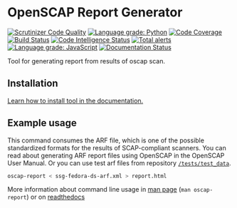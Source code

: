 # OpenSCAP Report Generator

[![Scrutinizer Code Quality](https://scrutinizer-ci.com/g/OpenSCAP/openscap-report/badges/quality-score.png?b=master)](https://scrutinizer-ci.com/g/OpenSCAP/openscap-report/?branch=master) [![Language grade: Python](https://img.shields.io/lgtm/grade/python/g/OpenSCAP/openscap-report.svg?logo=lgtm&logoWidth=18)](https://lgtm.com/projects/g/OpenSCAP/openscap-report/context:python) [![Code Coverage](https://scrutinizer-ci.com/g/OpenSCAP/openscap-report/badges/coverage.png?b=master)](https://scrutinizer-ci.com/g/OpenSCAP/openscap-report/?branch=master) [![Build Status](https://scrutinizer-ci.com/g/OpenSCAP/openscap-report/badges/build.png?b=master)](https://scrutinizer-ci.com/g/OpenSCAP/openscap-report/build-status/master) [![Code Intelligence Status](https://scrutinizer-ci.com/g/OpenSCAP/openscap-report/badges/code-intelligence.svg?b=master)](https://scrutinizer-ci.com/code-intelligence) [![Total alerts](https://img.shields.io/lgtm/alerts/g/OpenSCAP/openscap-report.svg?logo=lgtm&logoWidth=18)](https://lgtm.com/projects/g/OpenSCAP/openscap-report/alerts/) [![Language grade: JavaScript](https://img.shields.io/lgtm/grade/javascript/g/OpenSCAP/openscap-report.svg?logo=lgtm&logoWidth=18)](https://lgtm.com/projects/g/OpenSCAP/openscap-report/context:javascript) [![Documentation Status](https://readthedocs.org/projects/openscap-report/badge/?version=latest)](https://openscap-report.readthedocs.io/en/latest/?badge=latest)

Tool for generating report from results of oscap scan.

## Installation

[Learn how to install tool in the documentation.](https://openscap-report.readthedocs.io/en/latest/manual/instalation.html)

## Example usage

This command consumes the ARF file, which is one of the possible standardized formats for the results of SCAP-compliant scanners. You can read about generating ARF report files using OpenSCAP in the OpenSCAP User Manual. Or you can use test arf files from repository [`/tests/test_data`](https://github.com/OpenSCAP/openscap-report/tree/master/tests/test_data).

```bash
oscap-report < ssg-fedora-ds-arf.xml > report.html
```

More information about command line usage in [man page](https://openscap-report.readthedocs.io/en/latest/oscap-report.1.html) (`man oscap-report`) or on [readthedocs](https://openscap-report.readthedocs.io/en/latest/)

